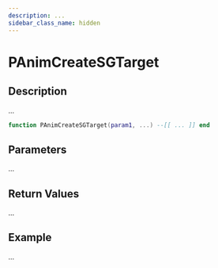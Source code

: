 ```yaml
---
description: ...
sidebar_class_name: hidden
---
```


# PAnimCreateSGTarget

## Description

...

```lua
function PAnimCreateSGTarget(param1, ...) --[[ ... ]] end
```

## Parameters

...

## Return Values

...

## Example

...

